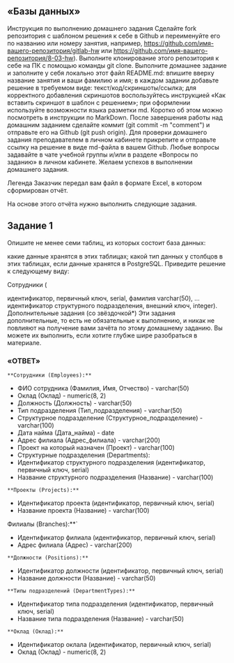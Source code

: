 ## «Базы данных»
Инструкция по выполнению домашнего задания
Сделайте fork репозитория c шаблоном решения к себе в Github и переименуйте его по названию или номеру занятия, например, https://github.com/имя-вашего-репозитория/gitlab-hw или https://github.com/имя-вашего-репозитория/8-03-hw).
Выполните клонирование этого репозитория к себе на ПК с помощью команды git clone.
Выполните домашнее задание и заполните у себя локально этот файл README.md:
впишите вверху название занятия и ваши фамилию и имя;
в каждом задании добавьте решение в требуемом виде: текст/код/скриншоты/ссылка;
для корректного добавления скриншотов воспользуйтесь инструкцией «Как вставить скриншот в шаблон с решением»;
при оформлении используйте возможности языка разметки md. Коротко об этом можно посмотреть в инструкции по MarkDown.
После завершения работы над домашним заданием сделайте коммит (git commit -m "comment") и отправьте его на Github (git push origin).
Для проверки домашнего задания преподавателем в личном кабинете прикрепите и отправьте ссылку на решение в виде md-файла в вашем Github.
Любые вопросы задавайте в чате учебной группы и/или в разделе «Вопросы по заданию» в личном кабинете.
Желаем успехов в выполнении домашнего задания.

Легенда
Заказчик передал вам файл в формате Excel, в котором сформирован отчёт.

На основе этого отчёта нужно выполнить следующие задания.

## Задание 1
Опишите не менее семи таблиц, из которых состоит база данных:

какие данные хранятся в этих таблицах;
какой тип данных у столбцов в этих таблицах, если данные хранятся в PostgreSQL.
Приведите решение к следующему виду:

Сотрудники (

идентификатор, первичный ключ, serial,
фамилия varchar(50),
...
идентификатор структурного подразделения, внешний ключ, integer).
Дополнительные задания (со звёздочкой*)
Эти задания дополнительные, то есть не обязательные к выполнению, и никак не повлияют на получение вами зачёта по этому домашнему заданию. Вы можете их выполнить, если хотите глубже шире разобраться в материале.

### «ОТВЕТ»

`**Сотрудники (Employees):**`
- ФИО сотрудника (Фамилия, Имя, Отчество) - varchar(50)
- Оклад (Оклад) - numeric(8, 2)
- Должность (Должность) - varchar(50)
- Тип подразделения (Тип_подразделения) - varchar(50)
- Структурное подразделение (Структурное_подразделение) - varchar(100)
- Дата найма (Дата_найма) - date
- Адрес филиала (Адрес_филиала) - varchar(200)
- Проект на который назначен (Проект) - varchar(100)
- Структурные подразделения (Departments):
- Идентификатор структурного подразделения (идентификатор, первичный ключ, serial)
- Название структурного подразделения (Название) - varchar(100)

`**Проекты (Projects):**`
- Идентификатор проекта (идентификатор, первичный ключ, serial)
- Название проекта (Название) - varchar(100)

Филиалы (Branches):**`
- Идентификатор филиала (идентификатор, первичный ключ, serial)
- Адрес филиала (Адрес) - varchar(200)

`**Должности (Positions):**`
- Идентификатор должности (идентификатор, первичный ключ, serial)
- Название должности (Название) - varchar(50)

`**Типы подразделений (DepartmentTypes):**`
- Идентификатор типа подразделения (идентификатор, первичный ключ, serial)
- Название типа подразделения (Название) - varchar(50)

`**Оклад (Оклад):**`
- Идентификатор оклала (идентификатор, первичный ключ, serial)
- Оклад (Оклад) - numeric(8, 2)

